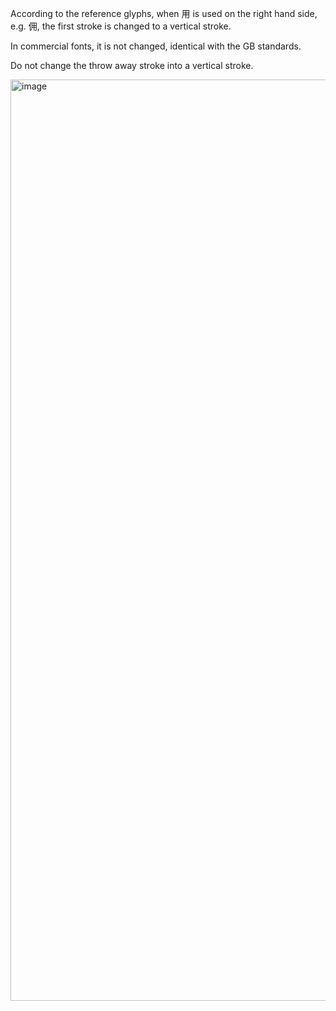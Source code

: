 According to the reference glyphs, when 用 is used on the right hand side, e.g. 佣, the first stroke is changed to a vertical stroke.

In commercial fonts, it is not changed, identical with the GB standards.

Do not change the throw away stroke into a vertical stroke.

<img width="1474" alt="image" src="https://github.com/hfhchan/hk-font-guide/assets/8191296/ebcd8c78-4b07-4945-8d51-6a7eb063213d">
